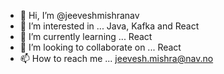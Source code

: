 - 👋 Hi, I’m @jeeveshmishranav
- 👀 I’m interested in ... Java, Kafka and React
- 🌱 I’m currently learning ... React
- 💞️ I’m looking to collaborate on ... React
- 📫 How to reach me ... jeevesh.mishra@nav.no

<!---
jeeveshmishranav/jeeveshmishranav is a ✨ special ✨ repository because its `README.md` (this file) appears on your GitHub profile.
You can click the Preview link to take a look at your changes.
--->
